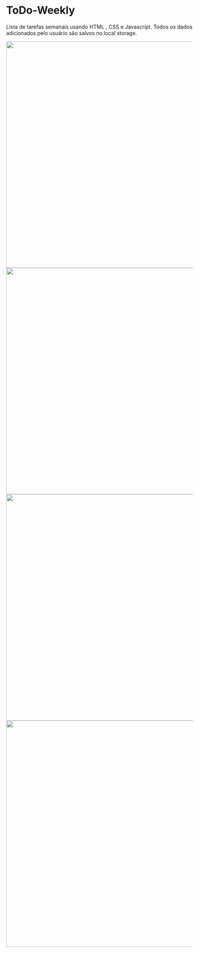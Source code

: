 # ToDo-Weekly
Lista de tarefas semanais usando HTML , CSS e Javascript.
Todos os dados adicionados pelo usuário são salvos no local storage.

<div align="center">
  <img src="https://user-images.githubusercontent.com/112294367/210604953-85927ccd-08e9-4bb0-8bb4-0f8326b821e5.png" width="610px"/>
</div>

<div align="center"> 
  <img src="https://user-images.githubusercontent.com/112294367/210604971-b6feedbb-5ae4-4c9e-a416-40face933d63.png" width="610px"/>
</div>

<div align="center"> 
  <img src="https://user-images.githubusercontent.com/112294367/210604990-53de9a27-542d-428a-902e-ca3a9f8d2dd3.png" width="610px"/>
</div>

<div align="center"> 
  <img src="https://user-images.githubusercontent.com/112294367/210605010-fecd29e7-6714-43cf-8cd1-92429ee69f47.png" width="610px"/>
</div>



